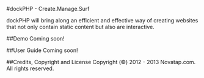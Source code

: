 #dockPHP - Create.Manage.Surf

dockPHP will bring along an efficient and effective way of creating websites that not only contain static content but also are interactive.

##Demo
Coming soon!


##User Guide
Coming soon!

##Credits, Copyright and License
Copyright (&copy;) 2012 - 2013 Novatap.com. All rights reserved.
